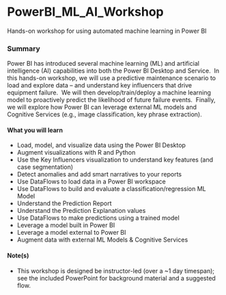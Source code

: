 # PowerBI_ML_AI_Workshop
Hands-on workshop for using automated machine learning in Power BI

### Summary
Power BI has introduced several machine learning (ML) and artificial intelligence (AI) capabilities into both the Power BI Desktop and Service.  In this hands-on workshop, we will use a predictive maintenance scenario to load and explore data – and understand key influencers that drive equipment failure.  We will then develop/train/deploy a machine learning model to proactively predict the likelihood of future failure events.  Finally, we will explore how Power BI can leverage external ML models and Cognitive Services (e.g., image classification, key phrase extraction).

#### What you will learn
* Load, model, and visualize data using the Power BI Desktop
* Augment visualizations with R and Python
* Use the Key Influencers visualization to understand key features (and case segmentation)
* Detect anomalies and add smart narratives to your reports
* Use DataFlows to load data in a Power BI workspace
* Use DataFlows to build and evaluate a classification/regression ML Model 
* Understand the Prediction Report
* Understand the Prediction Explanation values
* Use DataFlows to make predictions using a trained model 
* Leverage a model built in Power BI
* Leverage a model external to Power BI
* Augment data with external ML Models & Cognitive Services

#### Note(s)
* This workshop is designed be instructor-led (over a ~1 day timespan); see the included PowerPoint for background material and a suggested flow.
